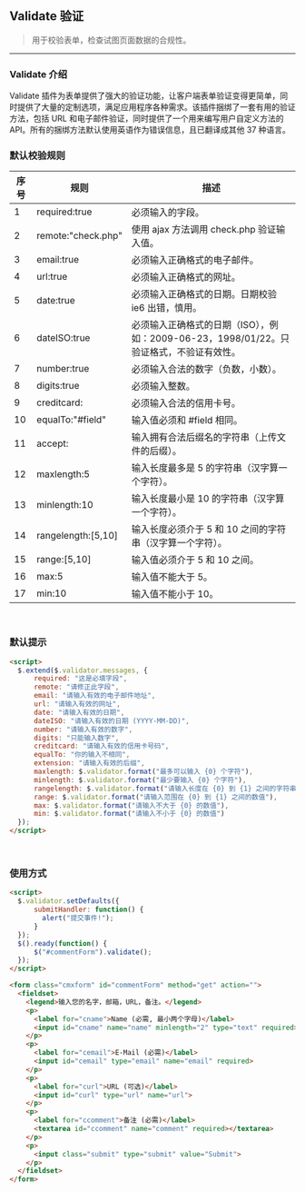 ## Validate 验证

> 用于校验表单，检查试图页面数据的合规性。

---
### Validate 介绍
Validate 插件为表单提供了强大的验证功能，让客户端表单验证变得更简单，同时提供了大量的定制选项，满足应用程序各种需求。该插件捆绑了一套有用的验证方法，包括 URL 和电子邮件验证，同时提供了一个用来编写用户自定义方法的 API。所有的捆绑方法默认使用英语作为错误信息，且已翻译成其他 37 种语言。
<br/>
### 默认校验规则
| 序号 | 规则 | 描述 |
|------|-------|----------|
| 1 | required:true | 必须输入的字段。 |
| 2 | remote:"check.php" | 使用 ajax 方法调用 check.php 验证输入值。 | 
| 3 | email:true | 必须输入正确格式的电子邮件。 | 
| 4 | url:true | 必须输入正确格式的网址。 |
| 5 | date:true | 必须输入正确格式的日期。日期校验 ie6 出错，慎用。  |
| 6 | dateISO:true | 必须输入正确格式的日期（ISO），例如：2009-06-23，1998/01/22。只验证格式，不验证有效性。 |
| 7 | number:true | 必须输入合法的数字（负数，小数）。 |
| 8 | digits:true | 必须输入整数。 |
| 9 | creditcard: | 必须输入合法的信用卡号。 |
| 10 | equalTo:"#field" | 输入值必须和 #field 相同。 |
| 11 | accept: | 输入拥有合法后缀名的字符串（上传文件的后缀）。 |
| 12 | maxlength:5 | 输入长度最多是 5 的字符串（汉字算一个字符）。 |
| 13 | minlength:10 | 输入长度最小是 10 的字符串（汉字算一个字符）。 |
| 14 | rangelength:[5,10] | 输入长度必须介于 5 和 10 之间的字符串（汉字算一个字符）。 |
| 15 | range:[5,10] | 输入值必须介于 5 和 10 之间。 |
| 16 | max:5 | 输入值不能大于 5。 |
| 17 | min:10 | 输入值不能小于 10。 |


<br/>

### 默认提示

```html
<script>
  $.extend($.validator.messages, {
      required: "这是必填字段",
      remote: "请修正此字段",
      email: "请输入有效的电子邮件地址",
      url: "请输入有效的网址",
      date: "请输入有效的日期",
      dateISO: "请输入有效的日期 (YYYY-MM-DD)",
      number: "请输入有效的数字",
      digits: "只能输入数字",
      creditcard: "请输入有效的信用卡号码",
      equalTo: "你的输入不相同",
      extension: "请输入有效的后缀",
      maxlength: $.validator.format("最多可以输入 {0} 个字符"),
      minlength: $.validator.format("最少要输入 {0} 个字符"),
      rangelength: $.validator.format("请输入长度在 {0} 到 {1} 之间的字符串"),
      range: $.validator.format("请输入范围在 {0} 到 {1} 之间的数值"),
      max: $.validator.format("请输入不大于 {0} 的数值"),
      min: $.validator.format("请输入不小于 {0} 的数值")
  });
</script>
```


<br/>

### 使用方式
```html
<script>
  $.validator.setDefaults({
      submitHandler: function() {
        alert("提交事件!");
      }
  });
  $().ready(function() {
      $("#commentForm").validate();
  });
</script>

<form class="cmxform" id="commentForm" method="get" action="">
  <fieldset>
    <legend>输入您的名字，邮箱，URL，备注。</legend>
    <p>
      <label for="cname">Name (必需, 最小两个字母)</label>
      <input id="cname" name="name" minlength="2" type="text" required>
    </p>
    <p>
      <label for="cemail">E-Mail (必需)</label>
      <input id="cemail" type="email" name="email" required>
    </p>
    <p>
      <label for="curl">URL (可选)</label>
      <input id="curl" type="url" name="url">
    </p>
    <p>
      <label for="ccomment">备注 (必需)</label>
      <textarea id="ccomment" name="comment" required></textarea>
    </p>
    <p>
      <input class="submit" type="submit" value="Submit">
    </p>
  </fieldset>
</form>
```